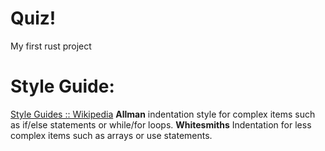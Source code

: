 # Quiz!
My first rust project

# Style Guide:
[Style Guides :: Wikipedia](https://en.wikipedia.org/wiki/Indentation_style)
**Allman** indentation style for complex items such as if/else statements or while/for loops.
**Whitesmiths** Indentation for less complex items such as arrays or use statements.
